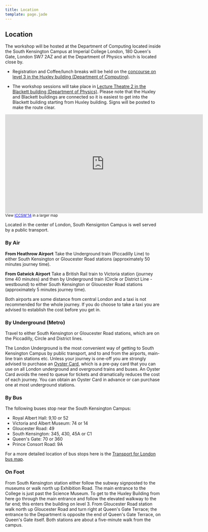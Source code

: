 ```yaml
---
title: Location
template: page.jade
---
```


## Location

The workshop will be hosted at the Department of Computing located
inside the South Kensington Campus at Imperial College London, 180
Queen's Gate, London SW7 2AZ and at the Department of Physics which
is located close by.

* Registration and Coffee/lunch breaks will be held on the [concourse on level 3 in the Huxley building (Department of Computing)](http://www3.imperial.ac.uk/conferenceandevents/venues/southkensingtonvenues/huxley).

* The workshop sessions will take place in
[Lecture Theatre 2 in the Blackett building (Department of Physics)](http://www3.imperial.ac.uk/conferenceandevents/venues/southkensingtonvenues/blackettbuilding).
Please note that the Huxley and Blackett buildings are connected so it is
easiest to get into the Blackett building starting from Huxley building.
Signs will be posted to make the route clear.

<iframe width="640" height="320" frameborder="0" scrolling="no"
marginheight="0" marginwidth="0"
src="https://maps.google.com/maps/ms?msa=0&amp;msid=208969794587665890130.0004c70ae4537961a4915&amp;ie=UTF8&amp;t=m&amp;ll=51.498732,-0.179461&amp;spn=0.002137,0.006866&amp;z=17&amp;output=embed"></iframe><br /><small>View <a href="https://maps.google.com/maps/ms?msa=0&amp;msid=208969794587665890130.0004c70ae4537961a4915&amp;ie=UTF8&amp;t=m&amp;ll=51.498732,-0.179461&amp;spn=0.002137,0.006866&amp;z=17&amp;source=embed" style="color:#0000FF;text-align:left">ICCSW'14</a> in a larger map</small>

Located in the center of London, South Kensignton Campus is well served
by a public transport.

### By Air

**From Heathrow Airport**
Take the Underground train (Piccadilly Line) to either South Kensington
or Gloucester Road stations (approximately 50 minutes journey time).

**From Gatwick Airport**
Take a British Rail train to Victoria station (journey time 40 minutes)
and then by Underground train (Circle or District Line - westbound) to
either South Kensington or Gloucester Road stations (approximately 5
minutes journey time).

Both airports are some distance from central London and a taxi is not
recommended for the whole journey. If you do choose to take a taxi you
are advised to establish the cost before you get in.

### By Underground (Metro)

Travel to either South Kensington or Gloucester Road stations, which are
on the Piccadilly, Circle and District lines.

The London Underground is the most convenient way of getting to South
Kensington Campus by public transport, and to and from the airports,
main-line train stations etc.  Unless your journey is one-off you are
strongly advised to purchase an [Oyster
Card](https://oyster.tfl.gov.uk/oyster/entry.do), which is a pre-pay
card that you can use on all London underground and overground trains
and buses.  An Oyster Card avoids the need to queue for tickets and
dramatically reduces the cost of each journey.  You can obtain an Oyster
Card in advance or can purchase one at most underground stations.

### By Bus

The following buses stop near the South Kensington Campus:

* Royal Albert Hall: 9,10 or 52
* Victoria and Albert Museum: 74 or 14
* Gloucester Road: 49
* South Kensington: 345, 430, 45A or C1
* Queen's Gate: 70 or 360
* Prince Consort Road: 9A

For a more detailed location of bus stops here is the [Transport for
London bus map](http://www.tfl.gov.uk/assets/downloads/centlond.pdf).

### On Foot

From South Kensington station either follow the subway signposted to the
museums or walk north up Exhibition Road. The main entrance to the
College is just past the Science Museum. To get to the Huxley Building
from here go through the main entrance and follow the elevated walkway
to the far end; this enters the building on level 3. From Gloucester
Road station walk north up Gloucester Road and turn right at Queen's
Gate Terrace; the entrance to the Department is opposite the end of
Queen's Gate Terrace, on Queen's Gate itself. Both stations are about a
five-minute walk from the campus.
